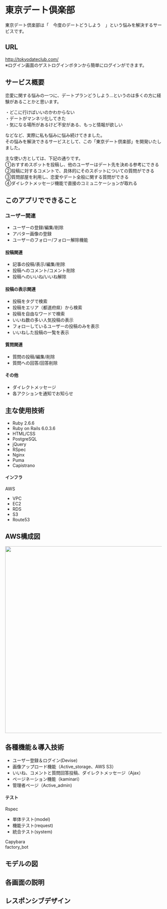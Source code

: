 # 東京デート倶楽部

東京デート倶楽部は「　今度のデートどうしよう　」という悩みを解決するサービスです。


## URL
http://tokyodateclub.com/  
※ログイン画面のゲストログインボタンから簡単にログインができます。

## サービス概要 
恋愛に関する悩みの一つに、デートプランどうしよう…というのは多くの方に経験があることかと思います。    

・どこに行けばいいのかわからない  
・デートがマンネリ化してきた  
・気になる場所があるけど不安がある、もっと情報が欲しい 

などなど、実際に私も悩みに悩み続けてきました。  
その悩みを解決できるサービスとして、この「東京デート倶楽部」を開発いたしました。  

主な使い方としては、下記の通りです。  
①おすすめスポットを投稿し、他のユーザーはデート先を決める参考にできる  
②投稿に対するコメントで、具体的にそのスポットについての質問ができる  
③質問部屋を利用し、恋愛やデート全般に関する質問ができる  
④ダイレクトメッセージ機能で直接のコミュニケーションが取れる  

## このアプリでできること
### ユーザー関連
- ユーザーの登録/編集/削除
- アバター画像の登録
- ユーザーのフォロー/フォロー解除機能

#### 投稿関連
- 記事の投稿/表示/編集/削除
- 投稿へのコメント/コメント削除
- 投稿へのいいね/いいね解除

#### 投稿の表示関連
- 投稿をタグで検索
- 投稿をエリア（都道府県）から検索
- 投稿を自由なワードで検索
- いいね数の多い人気投稿の表示
- フォローしているユーザーの投稿のみを表示
- いいねした投稿の一覧を表示

#### 質問関連
- 質問の投稿/編集/削除
- 質問への回答/回答削除

#### その他
- ダイレクトメッセージ
- 各アクションを通知でお知らせ

## 主な使用技術
- Ruby 2.6.6
- Ruby on Rails 6.0.3.6
- HTML/CSS
- PostgreSQL
- jQuery
- RSpec
- Nginx
- Puma
- Capistrano

#### インフラ
AWS
- VPC
- EC2
- RDS
- S3
- Route53

## AWS構成図

<img src="https://user-images.githubusercontent.com/67146063/120066689-94514d80-c0b2-11eb-9169-02da88b6b922.png" width="600px">


## 各種機能＆導入技術
- ユーザー登録＆ログイン(Devise)
- 画像アップロード機能（Active_storage、AWS S3）
- いいね、コメントと質問回答投稿、ダイレクトメッセージ（Ajax）
- ページネーション機能（kaminari）
- 管理者ページ（Active_admin)


#### テスト
Rspec  
- 単体テスト(model)
- 機能テスト(request)
- 統合テスト(system)

Capybara  
factory_bot  

## モデルの図

## 各画面の説明

## レスポンシブデザイン
